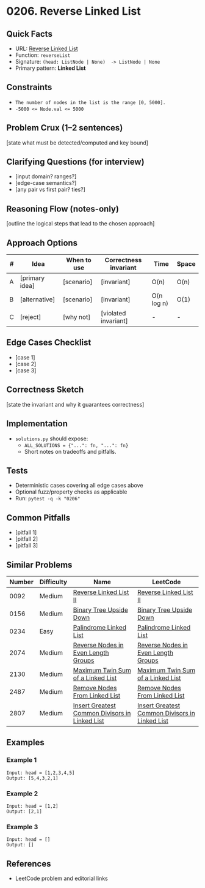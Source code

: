 # 0206. Reverse Linked List

## Quick Facts

- URL: [Reverse Linked List](https://leetcode.com/problems/reverse-linked-list/)
- Function: `reverseList`
- Signature: `(head: ListNode | None)  -> ListNode | None`
- Primary pattern: **Linked List**

## Constraints

- `The number of nodes in the list is the range [0, 5000].`
- `-5000 <= Node.val <= 5000`

## Problem Crux (1–2 sentences)

[state what must be detected/computed and key bound]

## Clarifying Questions (for interview)

- [input domain? ranges?]
- [edge-case semantics?]
- [any pair vs first pair? ties?]

## Reasoning Flow (notes-only)

[outline the logical steps that lead to the chosen approach]

## Approach Options

| #   | Idea           | When to use | Correctness invariant | Time       | Space |
| --- | -------------- | ----------- | --------------------- | ---------- | ----- |
| A   | [primary idea] | [scenario]  | [invariant]           | O(n)       | O(n)  |
| B   | [alternative]  | [scenario]  | [invariant]           | O(n log n) | O(1)  |
| C   | [reject]       | [why not]   | [violated invariant]  | -          | -     |

## Edge Cases Checklist

- [case 1]
- [case 2]
- [case 3]

## Correctness Sketch

[state the invariant and why it guarantees correctness]

## Implementation

- `solutions.py` should expose:
    - `ALL_SOLUTIONS = {"...": fn, "...": fn}`
    - Short notes on tradeoffs and pitfalls.

## Tests

- Deterministic cases covering all edge cases above
- Optional fuzz/property checks as applicable
- Run: `pytest -q -k "0206"`

## Common Pitfalls

- [pitfall 1]
- [pitfall 2]
- [pitfall 3]

## Similar Problems

| Number | Difficulty | Name                                                                                                               | LeetCode                                                                                                                        |
| ------ | ---------- | ------------------------------------------------------------------------------------------------------------------ | ------------------------------------------------------------------------------------------------------------------------------- |
| 0092   | Medium     | [Reverse Linked List II](../0092-reverse-linked-list-ii/readme.md)                                                 | [Reverse Linked List II](https://leetcode.com/problems/reverse-linked-list-ii/)                                                 |
| 0156   | Medium     | [Binary Tree Upside Down](../0156-binary-tree-upside-down/readme.md)                                               | [Binary Tree Upside Down](https://leetcode.com/problems/binary-tree-upside-down/)                                               |
| 0234   | Easy       | [Palindrome Linked List](../0234-palindrome-linked-list/readme.md)                                                 | [Palindrome Linked List](https://leetcode.com/problems/palindrome-linked-list/)                                                 |
| 2074   | Medium     | [Reverse Nodes in Even Length Groups](../2074-reverse-nodes-in-even-length-groups/readme.md)                       | [Reverse Nodes in Even Length Groups](https://leetcode.com/problems/reverse-nodes-in-even-length-groups/)                       |
| 2130   | Medium     | [Maximum Twin Sum of a Linked List](../2130-maximum-twin-sum-of-a-linked-list/readme.md)                           | [Maximum Twin Sum of a Linked List](https://leetcode.com/problems/maximum-twin-sum-of-a-linked-list/)                           |
| 2487   | Medium     | [Remove Nodes From Linked List](../2487-remove-nodes-from-linked-list/readme.md)                                   | [Remove Nodes From Linked List](https://leetcode.com/problems/remove-nodes-from-linked-list/)                                   |
| 2807   | Medium     | [Insert Greatest Common Divisors in Linked List](../2807-insert-greatest-common-divisors-in-linked-list/readme.md) | [Insert Greatest Common Divisors in Linked List](https://leetcode.com/problems/insert-greatest-common-divisors-in-linked-list/) |

## Examples

### Example 1

```text
Input: head = [1,2,3,4,5]
Output: [5,4,3,2,1]
```

### Example 2

```text
Input: head = [1,2]
Output: [2,1]
```

### Example 3

```text
Input: head = []
Output: []
```

## References

- LeetCode problem and editorial links
